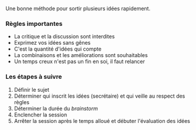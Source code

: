 Une bonne méthode pour sortir plusieurs idées rapidement.
### Règles importantes
- La critique et la discussion sont interdites
- Exprimez vos idées sans gênes
- C'est la quantité d'idées qui compte
- La combinaisons et les améliorations sont souhaitables
- Un temps creux n'est pas un fin en soi, il faut relancer

### Les étapes à suivre
1. Définir le sujet
2. Déterminer qui inscrit les idées (secrétaire) et qui veille au respect des règles
3. Déterminer la durée du *brainstorm*
4. Enclencher la session
5. Arrêter la session après le temps alloué et débuter l'évaluation des idées